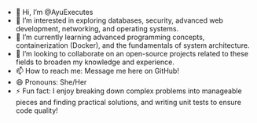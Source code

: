 - 👋 Hi, I’m @AyuExecutes
- 👀 I’m interested in exploring databases, security, advanced web development, networking, and operating systems.
- 🌱 I’m currently learning advanced programming concepts, containerization (Docker), and the fundamentals of system architecture.
- 💞️ I’m looking to collaborate on an open-source projects related to these fields to broaden my knowledge and experience.
- 📫 How to reach me: Message me here on GitHub!
- 😄 Pronouns: She/Her
- ⚡ Fun fact: I enjoy breaking down complex problems into manageable pieces and finding practical solutions, and writing unit tests to ensure code quality!
<!---
AyuExecutes/AyuExecutes is a ✨ special ✨ repository because its `README.md` (this file) appears on your GitHub profile.
You can click the Preview link to take a look at your changes.
--->
